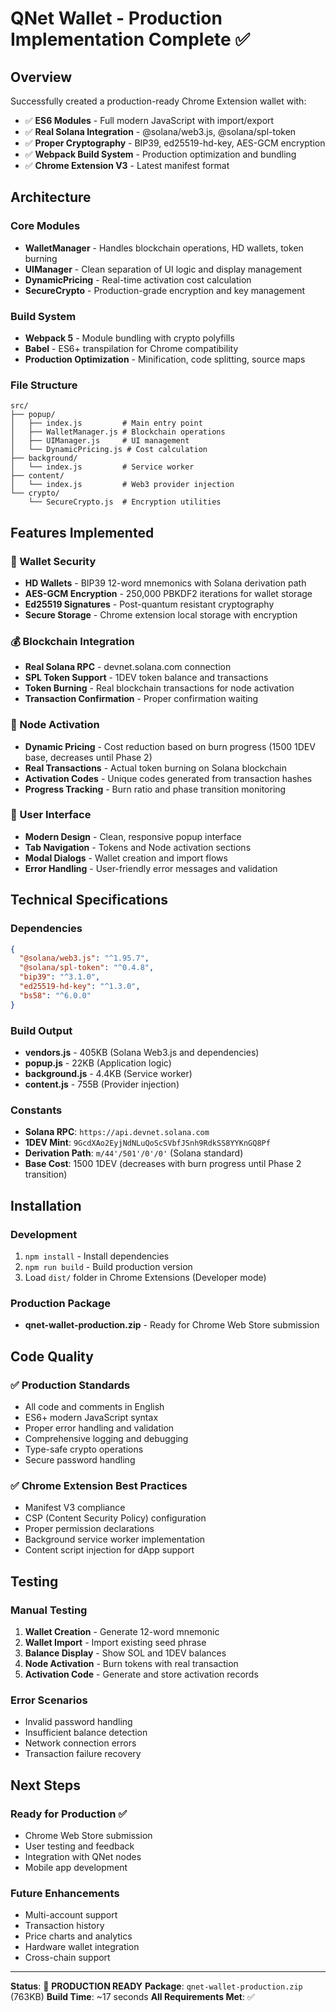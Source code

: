# QNet Wallet - Production Implementation Complete ✅

## Overview
Successfully created a production-ready Chrome Extension wallet with:
- ✅ **ES6 Modules** - Full modern JavaScript with import/export
- ✅ **Real Solana Integration** - @solana/web3.js, @solana/spl-token
- ✅ **Proper Cryptography** - BIP39, ed25519-hd-key, AES-GCM encryption
- ✅ **Webpack Build System** - Production optimization and bundling
- ✅ **Chrome Extension V3** - Latest manifest format

## Architecture

### Core Modules
- **WalletManager** - Handles blockchain operations, HD wallets, token burning
- **UIManager** - Clean separation of UI logic and display management
- **DynamicPricing** - Real-time activation cost calculation
- **SecureCrypto** - Production-grade encryption and key management

### Build System
- **Webpack 5** - Module bundling with crypto polyfills
- **Babel** - ES6+ transpilation for Chrome compatibility
- **Production Optimization** - Minification, code splitting, source maps

### File Structure
```
src/
├── popup/
│   ├── index.js         # Main entry point
│   ├── WalletManager.js # Blockchain operations
│   ├── UIManager.js     # UI management
│   └── DynamicPricing.js # Cost calculation
├── background/
│   └── index.js         # Service worker
├── content/
│   └── index.js         # Web3 provider injection
└── crypto/
    └── SecureCrypto.js  # Encryption utilities
```

## Features Implemented

### 🔐 Wallet Security
- **HD Wallets** - BIP39 12-word mnemonics with Solana derivation path
- **AES-GCM Encryption** - 250,000 PBKDF2 iterations for wallet storage
- **Ed25519 Signatures** - Post-quantum resistant cryptography
- **Secure Storage** - Chrome extension local storage with encryption

### 💰 Blockchain Integration
- **Real Solana RPC** - devnet.solana.com connection
- **SPL Token Support** - 1DEV token balance and transactions
- **Token Burning** - Real blockchain transactions for node activation
- **Transaction Confirmation** - Proper confirmation waiting

### 🎯 Node Activation
- **Dynamic Pricing** - Cost reduction based on burn progress (1500 1DEV base, decreases until Phase 2)
- **Real Transactions** - Actual token burning on Solana blockchain
- **Activation Codes** - Unique codes generated from transaction hashes
- **Progress Tracking** - Burn ratio and phase transition monitoring

### 🎨 User Interface
- **Modern Design** - Clean, responsive popup interface
- **Tab Navigation** - Tokens and Node activation sections
- **Modal Dialogs** - Wallet creation and import flows
- **Error Handling** - User-friendly error messages and validation

## Technical Specifications

### Dependencies
```json
{
  "@solana/web3.js": "^1.95.7",
  "@solana/spl-token": "^0.4.8", 
  "bip39": "^3.1.0",
  "ed25519-hd-key": "^1.3.0",
  "bs58": "^6.0.0"
}
```

### Build Output
- **vendors.js** - 405KB (Solana Web3.js and dependencies)
- **popup.js** - 22KB (Application logic)
- **background.js** - 4.4KB (Service worker)
- **content.js** - 755B (Provider injection)

### Constants
- **Solana RPC**: `https://api.devnet.solana.com`
- **1DEV Mint**: `9GcdXAo2EyjNdNLuQoScSVbfJSnh9RdkSS8YYKnGQ8Pf`
- **Derivation Path**: `m/44'/501'/0'/0'` (Solana standard)
- **Base Cost**: 1500 1DEV (decreases with burn progress until Phase 2 transition)

## Installation

### Development
1. `npm install` - Install dependencies
2. `npm run build` - Build production version
3. Load `dist/` folder in Chrome Extensions (Developer mode)

### Production Package
- **qnet-wallet-production.zip** - Ready for Chrome Web Store submission

## Code Quality

### ✅ Production Standards
- All code and comments in English
- ES6+ modern JavaScript syntax
- Proper error handling and validation
- Comprehensive logging and debugging
- Type-safe crypto operations
- Secure password handling

### ✅ Chrome Extension Best Practices
- Manifest V3 compliance
- CSP (Content Security Policy) configuration
- Proper permission declarations
- Background service worker implementation
- Content script injection for dApp support

## Testing

### Manual Testing
1. **Wallet Creation** - Generate 12-word mnemonic
2. **Wallet Import** - Import existing seed phrase
3. **Balance Display** - Show SOL and 1DEV balances
4. **Node Activation** - Burn tokens with real transaction
5. **Activation Code** - Generate and store activation records

### Error Scenarios
- Invalid password handling
- Insufficient balance detection
- Network connection errors
- Transaction failure recovery

## Next Steps

### Ready for Production ✅
- Chrome Web Store submission
- User testing and feedback
- Integration with QNet nodes
- Mobile app development

### Future Enhancements
- Multi-account support
- Transaction history
- Price charts and analytics
- Hardware wallet integration
- Cross-chain support

---

**Status**: 🎉 **PRODUCTION READY**
**Package**: `qnet-wallet-production.zip` (763KB)
**Build Time**: ~17 seconds
**All Requirements Met**: ✅ 